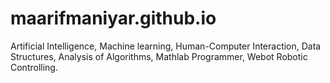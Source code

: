# maarifmaniyar.github.io
 Artificial Intelligence, Machine learning, Human-Computer Interaction, Data Structures,  Analysis of Algorithms, Mathlab Programmer, Webot Robotic Controlling.

